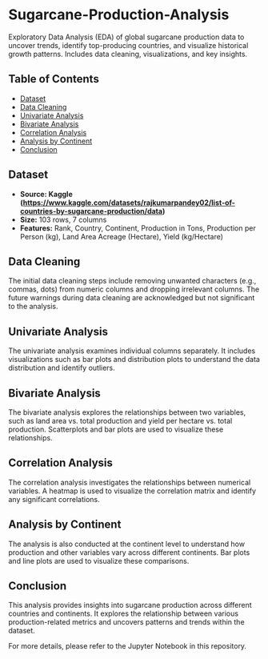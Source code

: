 # Sugarcane-Production-Analysis
Exploratory Data Analysis (EDA) of global sugarcane production data to uncover trends, identify top-producing countries, and visualize historical growth patterns. Includes data cleaning, visualizations, and key insights.
## Table of Contents
- [Dataset](#dataset)
- [Data Cleaning](#data-cleaning)
- [Univariate Analysis](#univariate-analysis)
- [Bivariate Analysis](#bivariate-analysis)
- [Correlation Analysis](#correlation-analysis)
- [Analysis by Continent](#analysis-by-continent)
- [Conclusion](#conclusion)
  
## Dataset
- **Source: Kaggle (https://www.kaggle.com/datasets/rajkumarpandey02/list-of-countries-by-sugarcane-production/data)** 
- **Size:** 103 rows, 7 columns
- **Features:** Rank, Country, Continent, Production in Tons, Production per Person (kg), Land Area Acreage (Hectare), Yield (kg/Hectare)

## Data Cleaning

The initial data cleaning steps include removing unwanted characters (e.g., commas, dots) from numeric columns and dropping irrelevant columns. The future warnings during data cleaning are acknowledged but not significant to the analysis.

## Univariate Analysis

The univariate analysis examines individual columns separately. It includes visualizations such as bar plots and distribution plots to understand the data distribution and identify outliers.

## Bivariate Analysis

The bivariate analysis explores the relationships between two variables, such as land area vs. total production and yield per hectare vs. total production. Scatterplots and bar plots are used to visualize these relationships.

## Correlation Analysis

The correlation analysis investigates the relationships between numerical variables. A heatmap is used to visualize the correlation matrix and identify any significant correlations.

## Analysis by Continent

The analysis is also conducted at the continent level to understand how production and other variables vary across different continents. Bar plots and line plots are used to visualize these comparisons.

## Conclusion

This analysis provides insights into sugarcane production across different countries and continents. It explores the relationship between various production-related metrics and uncovers patterns and trends within the dataset.

For more details, please refer to the Jupyter Notebook in this repository.
